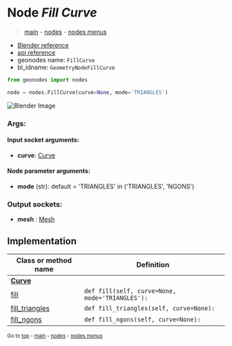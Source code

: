 # Node *Fill Curve*

> [main](../structure.md) - [nodes](nodes.md) - [nodes menus](nodes_menus.md)

- [Blender reference](https://docs.blender.org/manual/en/latest/modeling/geometry_nodes/curve/fill_curve.html)
- [api reference](https://docs.blender.org/api/current/bpy.types.GeometryNodeFillCurve.html)
- geonodes name: `FillCurve`
- bl_idname: `GeometryNodeFillCurve`

```python
from geonodes import nodes

node = nodes.FillCurve(curve=None, mode='TRIANGLES')
```

![Blender Image](https://docs.blender.org/manual/en/latest/_images/node-types_GeometryNodeFillCurve.webp)

### Args:

#### Input socket arguments:

- **curve**: [Curve](Curve.md)

#### Node parameter arguments:

- **mode** (str): default = 'TRIANGLES' in ('TRIANGLES', 'NGONS')

### Output sockets:

- **mesh** : [Mesh](Mesh.md)

## Implementation

| Class or method name | Definition |
|----------------------|------------|
| **[Curve](Curve.md)** |
| [fill](Curve.md#fill) | `def fill(self, curve=None, mode='TRIANGLES'):` |
| [fill_triangles](Curve.md#fill_triangles) | `def fill_triangles(self, curve=None):` |
| [fill_ngons](Curve.md#fill_ngons) | `def fill_ngons(self, curve=None):` |

<sub>Go to [top](#node-Fill-Curve) - [main](../structure.md) - [nodes](nodes.md) - [nodes menus](nodes_menus.md)</sub>

